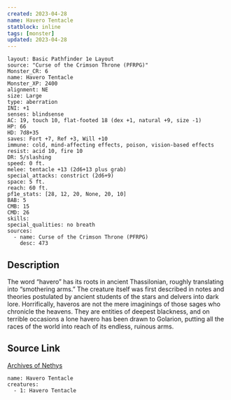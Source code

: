 ```yaml
---
created: 2023-04-28
name: Havero Tentacle
statblock: inline
tags: [monster]
updated: 2023-04-28
---
```

```statblock
layout: Basic Pathfinder 1e Layout
source: "Curse of the Crimson Throne (PFRPG)"
Monster_CR: 6
name: Havero Tentacle
Monster_XP: 2400
alignment: NE
size: Large
type: aberration
INI: +1
senses: blindsense
AC: 19, touch 10, flat-footed 18 (dex +1, natural +9, size -1)
HP: 66
HD: 7d8+35
saves: Fort +7, Ref +3, Will +10
immune: cold, mind-affecting effects, poison, vision-based effects
resist: acid 10, fire 10
DR: 5/slashing
speed: 0 ft.
melee: tentacle +13 (2d6+13 plus grab)
special_attacks: constrict (2d6+9)
space: 5 ft.
reach: 60 ft.
pf1e_stats: [28, 12, 20, None, 20, 10]
BAB: 5
CMB: 15
CMD: 26
skills: 
special_qualities: no breath
sources:
  - name: Curse of the Crimson Throne (PFRPG)
    desc: 473
```
## Description
The word “havero” has its roots in ancient Thassilonian, roughly translating into “smothering arms.” The creature itself was first described in notes and theories postulated by ancient students of the stars and delvers into dark lore. Horrifically, haveros are not the mere imaginings of those sages who chronicle the heavens. They are entities of deepest blackness, and on terrible occasions a lone havero has been drawn to Golarion, putting all the races of the world into reach of its endless, ruinous arms.
## Source Link
[Archives of Nethys](https://aonprd.com/MonsterDisplay.aspx?ItemName=Havero%20Tentacle)
```encounter-table
name: Havero Tentacle
creatures:
  - 1: Havero Tentacle
```
